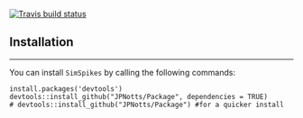 <!-- badges: start -->
  [![Travis build status](https://travis-ci.com/JPNotts/Package.svg?branch=master)](https://travis-ci.com/JPNotts/Package)
  <!-- badges: end -->

## Installation
----
You can install `SimSpikes` by calling the following commands:
```{r}
install.packages('devtools')
devtools::install_github("JPNotts/Package", dependencies = TRUE)
# devtools::install_github("JPNotts/Package") #for a quicker install
```
